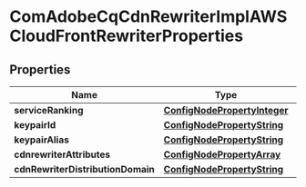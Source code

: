 

# ComAdobeCqCdnRewriterImplAWSCloudFrontRewriterProperties

## Properties

Name | Type | Description | Notes
------------ | ------------- | ------------- | -------------
**serviceRanking** | [**ConfigNodePropertyInteger**](ConfigNodePropertyInteger.md) |  |  [optional]
**keypairId** | [**ConfigNodePropertyString**](ConfigNodePropertyString.md) |  |  [optional]
**keypairAlias** | [**ConfigNodePropertyString**](ConfigNodePropertyString.md) |  |  [optional]
**cdnrewriterAttributes** | [**ConfigNodePropertyArray**](ConfigNodePropertyArray.md) |  |  [optional]
**cdnRewriterDistributionDomain** | [**ConfigNodePropertyString**](ConfigNodePropertyString.md) |  |  [optional]



